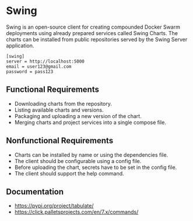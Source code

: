 # Swing
Swing is an open-source client for creating compounded Docker Swarm deployments using already prepared services called Swing Charts. The charts can be installed from public repositories served by the Swing Server application.

```
[swing]
server = http://localhost:5000
email = user123@gmail.com
password = pass123
```

## Functional Requirements
- Downloading charts from the repository.
- Listing available charts and versions.
- Packaging and uploading a new version of the chart.
- Merging charts and project services into a single compose file.

## Nonfunctional Requirements
- Charts can be installed by name or using the dependencies file.
- The client should be configurable using a config file.
- Before uploading the chart, secrets have to be set in the config file.
- The client should support the help command.

## Documentation
- https://pypi.org/project/tabulate/
- https://click.palletsprojects.com/en/7.x/commands/
